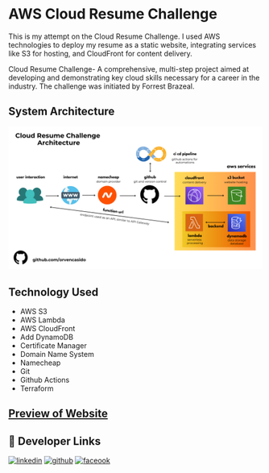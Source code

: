 # AWS Cloud Resume Challenge

This is my attempt on the Cloud Resume Challenge. I used AWS technologies to deploy my resume as a static website, integrating services like S3 for hosting, and CloudFront for content delivery.

Cloud Resume Challenge- A comprehensive, multi-step project aimed at developing and demonstrating key cloud skills necessary for a career in the industry. The challenge was initiated by Forrest Brazeal.




## System Architecture
![Cloud Resume Challenge Architecture](other/cloud-resume-architecture.png)






## Technology Used

- AWS S3
- AWS Lambda
- AWS CloudFront
- Add DynamoDB
- Certificate Manager
- Domain Name System
- Namecheap
- Git 
- Github Actions
- Terraform



<h2><a href="https://techwithorven.xyz/">Preview of Website</a></h2>



## 🔗 Developer Links
[![linkedin](https://img.shields.io/badge/linkedin-0A66C2?style=for-the-badge&logo=linkedin&logoColor=white)](https://www.linkedin.com/in/orven-casido-39bb58319/)
[![github](https://img.shields.io/badge/github-000?style=for-the-badge&logo=ko-fi&logoColor=white)](https://github.com/orvencasido)
[![faceook](https://img.shields.io/badge/facebook-1DA1F2?style=for-the-badge&logo=twitter&logoColor=white)](https://www.facebook.com/profile.php?id=100008985125961)





